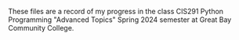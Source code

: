 These files are a record of my progress in the class CIS291
    Python Programming "Advanced Topics" Spring 2024 semester
    at Great Bay Community College.